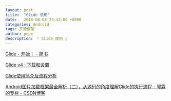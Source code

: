 ```yaml
---
layout: post
title:  "Glide 使用"
date:   2018-08-08 23:32:00 +0800
categories: Android
tags: 开源框架
author: pepe
description: 『 Glide 使用 』
---
```


[Glide - 开始！ - 简书](https://mrfu.me/2016/02/27/Glide_Getting_Started/)

[Glide v4 : 下载和设置](https://muyangmin.github.io/glide-docs-cn/doc/download-setup.html#proguard)

[Glide使用简介及流程分析](https://blog.csdn.net/l_215851356/article/details/78617875)

[Android图片加载框架最全解析（二），从源码的角度理解Glide的执行流程 - 郭霖的专栏 - CSDN博客](https://blog.csdn.net/guolin_blog/article/details/53939176)














